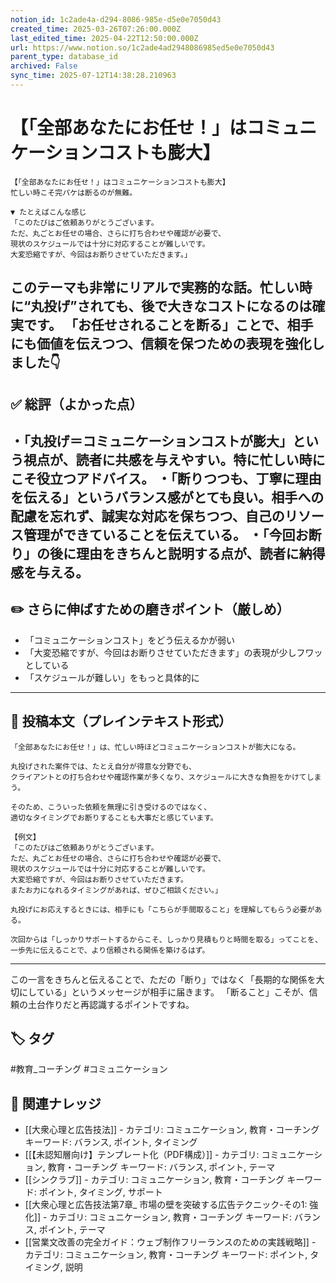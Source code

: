 ```yaml
---
notion_id: 1c2ade4a-d294-8086-985e-d5e0e7050d43
created_time: 2025-03-26T07:26:00.000Z
last_edited_time: 2025-04-22T12:50:00.000Z
url: https://www.notion.so/1c2ade4ad2948086985ed5e0e7050d43
parent_type: database_id
archived: False
sync_time: 2025-07-12T14:38:28.210963
---
```


# 【「全部あなたにお任せ！」はコミュニケーションコストも膨大】

```plain text
【「全部あなたにお任せ！」はコミュニケーションコストも膨大】
忙しい時こそ完パケは断るのが無難。

▼ たとえばこんな感じ
「このたびはご依頼ありがとうございます。
ただ、丸ごとお任せの場合、さらに打ち合わせや確認が必要で、
現状のスケジュールでは十分に対応することが難しいです。
大変恐縮ですが、今回はお断りさせていただきます。」

```
このテーマも非常にリアルで実務的な話。忙しい時に“丸投げ”されても、後で大きなコストになるのは確実です。
「お任せされることを断る」ことで、相手にも価値を伝えつつ、信頼を保つための表現を強化しました👇
---
## ✅ 総評（よかった点）
・「丸投げ＝コミュニケーションコストが膨大」という視点が、読者に共感を与えやすい。特に忙しい時にこそ役立つアドバイス。
・「断りつつも、丁寧に理由を伝える」というバランス感がとても良い。相手への配慮を忘れず、誠実な対応を保ちつつ、自己のリソース管理ができていることを伝えている。
・「今回お断り」の後に理由をきちんと説明する点が、読者に納得感を与える。
---
## ✏️ さらに伸ばすための磨きポイント（厳しめ）
- 「コミュニケーションコスト」をどう伝えるかが弱い
- 「大変恐縮ですが、今回はお断りさせていただきます」の表現が少しフワッとしている
- 「スケジュールが難しい」をもっと具体的に
---
## 📄 投稿本文（プレインテキスト形式）
```plain text
「全部あなたにお任せ！」は、忙しい時ほどコミュニケーションコストが膨大になる。

丸投げされた案件では、たとえ自分が得意な分野でも、
クライアントとの打ち合わせや確認作業が多くなり、スケジュールに大きな負担をかけてしまう。

そのため、こういった依頼を無理に引き受けるのではなく、
適切なタイミングでお断りすることも大事だと感じています。

【例文】
「このたびはご依頼ありがとうございます。
ただ、丸ごとお任せの場合、さらに打ち合わせや確認が必要で、
現状のスケジュールでは十分に対応することが難しいです。
大変恐縮ですが、今回はお断りさせていただきます。
またお力になれるタイミングがあれば、ぜひご相談ください。」

丸投げにお応えするときには、相手にも「こちらが手間取ること」を理解してもらう必要がある。

次回からは「しっかりサポートするからこそ、しっかり見積もりと時間を取る」ってことを、
一歩先に伝えることで、より信頼される関係を築けるはず。

```
---
この一言をきちんと伝えることで、ただの「断り」ではなく「長期的な関係を大切にしている」というメッセージが相手に届きます。
「断ること」こそが、信頼の土台作りだと再認識するポイントですね。

## 🏷️ タグ
#教育_コーチング #コミュニケーション

## 🔗 関連ナレッジ
- [[大衆心理と広告技法]] - カテゴリ: コミュニケーション, 教育・コーチング キーワード: バランス, ポイント, タイミング
- [[【未認知層向け】テンプレート化（PDF構成）]] - カテゴリ: コミュニケーション, 教育・コーチング キーワード: バランス, ポイント, テーマ
- [[シンクラブ]] - カテゴリ: コミュニケーション, 教育・コーチング キーワード: ポイント, タイミング, サポート
- [[大衆心理と広告技法第7章_ 市場の壁を突破する広告テクニック-その1: 強化]] - カテゴリ: コミュニケーション, 教育・コーチング キーワード: バランス, ポイント, テーマ
- [[営業文改善の完全ガイド：ウェブ制作フリーランスのための実践戦略]] - カテゴリ: コミュニケーション, 教育・コーチング キーワード: ポイント, タイミング, 説明
